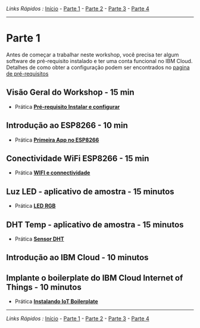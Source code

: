 *Links Rápidos :*
[Início](/README.pt.md) - [Parte 1](../part1/README.md) - [Parte 2](../part2/README.md) - [Parte 3](../part3/README.md) - [Parte 4](../part4/README.md)
***

# Parte 1

Antes de começar a trabalhar neste workshop, você precisa ter algum software de pré-requisito instalado e ter uma conta funcional no IBM Cloud. Detalhes de como obter a configuração podem ser encontrados no [pagina de pré-requisitos](PREREQ.md)

## Visão Geral do Workshop - 15 min

- Prática [**Pré-requisito Instalar e configurar**](PREREQ.md)

## Introdução ao ESP8266 - 10 min

- Prática [**Primeira App no ESP8266**](FIRSTAPP.md)

## Conectividade WiFi ESP8266 - 15 min

- Prática [**WIFI  e connectividade**](WIFI.md)

## Luz LED - aplicativo de amostra - 15 minutos

- Prática [**LED RGB**](LED.md)

## DHT Temp - aplicativo de amostra - 15 minutos

- Prática [**Sensor DHT**](DHT.md)

## Introdução ao IBM Cloud - 10 minutos

## Implante o boilerplate do IBM Cloud Internet of Things - 10 minutos

- Prática [**Instalando IoT Boilerplate**](IOTCLOUD.md)

***
*Links Rápidos :*
[Início](/README.pt.md) - [Parte 1](../part1/README.md) - [Parte 2](../part2/README.md) - [Parte 3](../part3/README.md) - [Parte 4](../part4/README.md)
